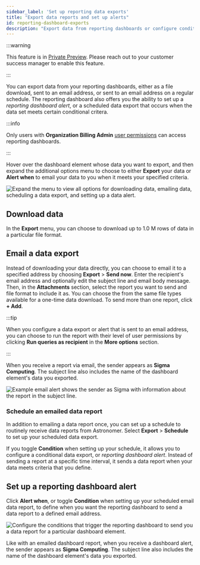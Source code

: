 ```yaml
---
sidebar_label: 'Set up reporting data exports'
title: "Export data reports and set up alerts"
id: reporting-dashboard-exports
description: "Export data from reporting dashboards or configure conditional exports as alerts."
---
```


:::warning

This feature is in [Private Preview](https://docs.astronomer.io/astro/feature-previews). Please reach out to your customer success manager to enable this feature.

:::

You can export data from your reporting dashboards, either as a file download, sent to an email address, or sent to an email address on a regular schedule. The reporting dashboard also offers you the ability to set up a *reporting dashboard alert*, or a scheduled data export that occurs when the data set meets certain conditional critera.

:::info

Only users with **Organization Billing Admin** [user permissions](user-permissions.md#organization-roles) can access reporting dashboards.

:::

Hover over the dashboard element whose data you want to export, and then expand the additional options menu to choose to either **Export** your data or **Alert when** to email your data to you when it meets your specified criteria.

![Expand the menu to view all options for downloading data, emailing data, scheduling a data export, and setting up a data alert.](/img/docs/dash-email-alert.png)

## Download data

In the **Export** menu, you can choose to download up to 1.0 M rows of data in a particular file format.

## Email a data export

Instead of downloading your data directly, you can choose to email it to a specified address by choosing **Export** > **Send now**. Enter the recipient's email address and optionally edit the subject line and email body message. Then, in the **Attachments** section, select the report you want to send and file format to include it as. You can choose the from the same file types available for a one-time data download. To send more than one report, click **+ Add**.

:::tip

When you configure a data export or alert that is sent to an email address, you can choose to run the report with their level of user permissions by clicking **Run queries as recipient** in the **More options** section.

:::

When you receive a report via email, the sender appears as **Sigma Computing**. The subject line also includes the name of the dashboard element's data you exported.

![Example email alert shows the sender as Sigma with information about the report in the subject line.](/img/docs/dash-email-alert.png)

### Schedule an emailed data report

In addition to emailing a data report once, you can set up a schedule to routinely receive data reports from Astronomer. Select **Export** > **Schedule** to set up your scheduled data export.

If you toggle **Condition** when setting up your schedule, it allows you to configure a conditional data export, or *reporting dashboard alert*. Instead of sending a report at a specific time interval, it sends a data report when your data meets criteria that you define.

## Set up a reporting dashboard alert

Click **Alert when**, or toggle **Condition** when setting up your scheduled email data report, to define when you want the reporting dashboard to send a data report to a defined email address.

![Configure the conditions that trigger the reporting dashboard to send you a data report for a particular dashboard element.](/img/docs/dash-export-alert.png)

Like with an emailed dashboard report, when you receive a dashboard alert, the sender appears as **Sigma Computing**. The subject line also includes the name of the dashboard element's data you exported.

